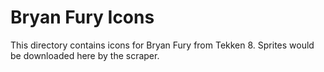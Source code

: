 # Bryan Fury Icons

This directory contains icons for Bryan Fury from Tekken 8.
Sprites would be downloaded here by the scraper.
